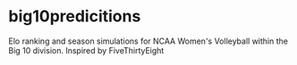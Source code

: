 # big10predicitions
Elo ranking and season simulations for NCAA Women's Volleyball within the Big 10 division. Inspired by FiveThirtyEight
